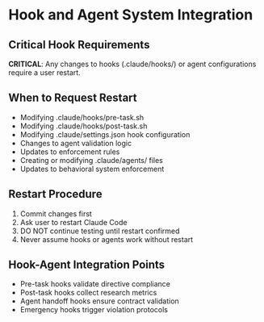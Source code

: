 # Hook and Agent System Integration

## Critical Hook Requirements
**CRITICAL**: Any changes to hooks (.claude/hooks/) or agent configurations require a user restart.

## When to Request Restart
- Modifying .claude/hooks/pre-task.sh
- Modifying .claude/hooks/post-task.sh  
- Modifying .claude/settings.json hook configuration
- Changes to agent validation logic
- Updates to enforcement rules
- Creating or modifying .claude/agents/ files
- Updates to behavioral system enforcement

## Restart Procedure
1. Commit changes first
2. Ask user to restart Claude Code
3. DO NOT continue testing until restart confirmed
4. Never assume hooks or agents work without restart

## Hook-Agent Integration Points
- Pre-task hooks validate directive compliance
- Post-task hooks collect research metrics
- Agent handoff hooks ensure contract validation
- Emergency hooks trigger violation protocols